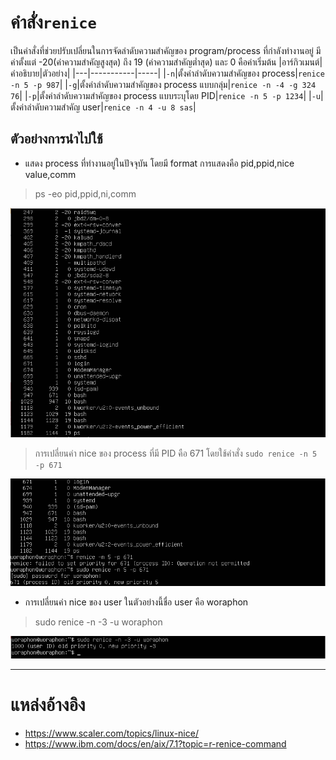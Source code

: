 # คำสั่ง`renice`
เป็นคำสั่งที่ช่วยปรับเปลี่ยนในการจัดลำดับความสำคัญของ program/process ที่กำลังทำงานอยู่ มีค่าตั้งแต่ -20(ค่าความสำคัญสูงสุด) ถึง 19 (ค่าความสำคัญต่ำสุด) และ 0 คือค่าเริ่มต้น
|อาร์กิวเมนต์|คำอธิบาย|ตัวอย่าง|
|---|-----------|-----|
|`-n`|ตั้งค่าลำดับความสำคัญของ process|`renice -n 5 -p 987`|
|`-g`|ตั้งค่าลำดับความสำคัญของ process แบบกลุ่ม|`renice -n -4 -g 324 76`|
|`-p`|ตั้งค่าลำดับความสำคัญของ process แบบระบุโดย PID|`renice -n 5 -p 1234`|
|`-u`|ตั้งค่าลำดับความสำคัญ user|`renice -n 4 -u 8 sas`|
## ตัวอย่างการนำไปใช้
- แสดง process ที่ทำงานอยู่ในปัจจุบัน โดยมี format การแสดงคือ pid,ppid,nice value,comm
> ps -eo pid,ppid,ni,comm

![reniceps.png](../../Assets/renice/reniceps.png)
> การเปลี่ยนค่า nice ของ process ที่มี PID คือ 671 โดยใช้คำสั่ง `sudo renice -n 5 -p 671`

![renice-p.png](../../Assets/renice/renice-p.png)
- การเปลี่ยนค่า nice ของ user ในตัวอย่างนี้ชื่อ user คือ woraphon
> sudo renice -n -3 -u woraphon

![renice-u.png](../../Assets/renice/renice-u.png)
***
# แหล่งอ้างอิง
- https://www.scaler.com/topics/linux-nice/
- https://www.ibm.com/docs/en/aix/7.1?topic=r-renice-command

